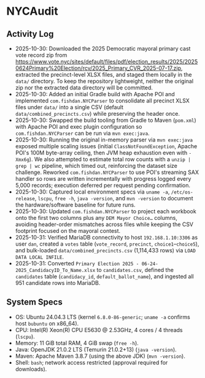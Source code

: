 # NYCAudit

## Activity Log
- 2025-10-30: Downloaded the 2025 Democratic mayoral primary cast vote record zip from https://www.vote.nyc/sites/default/files/pdf/election_results/2025/20250624Primary%20Election/rcv/2025_Primary_CVR_2025-07-17.zip, extracted the precinct-level XLSX files, and staged them locally in the `data/` directory. To keep the repository lightweight, neither the original zip nor the extracted data directory will be committed.
- 2025-10-30: Added an initial Gradle build with Apache POI and implemented `com.fishdan.NYCParser` to consolidate all precinct XLSX files under `data/` into a single CSV (default `data/combined_precincts.csv`) while preserving the header once.
- 2025-10-30: Swapped the build tooling from Gradle to Maven (`pom.xml`) with Apache POI and exec plugin configuration so `com.fishdan.NYCParser` can be run via `mvn exec:java`.
- 2025-10-30: Running the original in-memory parser via `mvn exec:java` exposed multiple scaling issues (initial `ClassNotFoundException`, Apache POI's 100M byte-array ceiling, then JVM heap exhaustion even with `-Xmx6g`). We also attempted to estimate total row counts with a `unzip | grep | wc` pipeline, which timed out, reinforcing the dataset size challenge. Reworked `com.fishdan.NYCParser` to use POI's streaming SAX handler so rows are written incrementally with progress logged every 5,000 records; execution deferred per request pending confirmation.
- 2025-10-30: Captured local environment specs via `uname -a`, `/etc/os-release`, `lscpu`, `free -h`, `java -version`, and `mvn -version` to document the hardware/software baseline for future runs.
- 2025-10-30: Updated `com.fishdan.NYCParser` to project each workbook onto the first two columns plus any `DEM Mayor Choice…` columns, avoiding header-order mismatches across files while keeping the CSV footprint focused on the mayoral contest.
- 2025-10-31: Verified MariaDB connectivity to host `192.168.1.10:3306` as user `dan`, created a `votes` table (`vote_record`, `precinct`, `choice1`–`choice5`), and bulk-loaded `data/combined_precincts.csv` (1,114,433 rows) via `LOAD DATA LOCAL INFILE`.
- 2025-10-31: Converted `Primary Election 2025 - 06-24-2025_CandidacyID_To_Name.xlsx` to `candidates.csv`, defined the `candidates` table (`candidacy_id`, `default_ballot_name`), and ingested all 951 candidate rows into MariaDB.

## System Specs
- OS: Ubuntu 24.04.3 LTS (kernel `6.8.0-86-generic`; `uname -a` confirms host `bubuntu` on x86_64).
- CPU: Intel(R) Xeon(R) CPU E5630 @ 2.53GHz, 4 cores / 4 threads (`lscpu`).
- Memory: 11 GiB total RAM, 4 GiB swap (`free -h`).
- Java: OpenJDK 21.0.2 LTS (Temurin 21.0.2+13) (`java -version`).
- Maven: Apache Maven 3.8.7 (using the above JDK) (`mvn -version`).
- Shell: `bash`; network access restricted (approval required for downloads).
